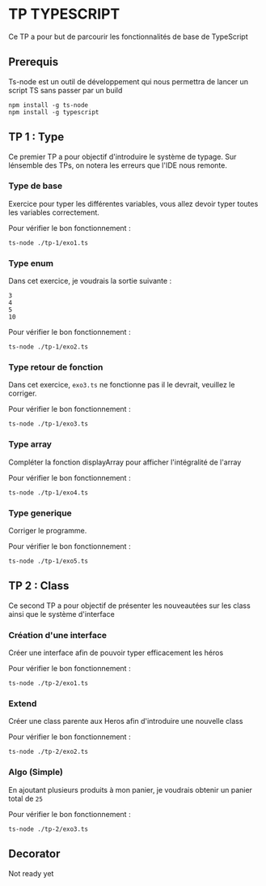 # TP TYPESCRIPT

Ce TP a pour but de parcourir les fonctionnalités de base de TypeScript

## Prerequis

Ts-node est un outil de développement qui nous permettra de lancer un script TS sans passer par un build
```
npm install -g ts-node
npm install -g typescript
```

## TP 1 : Type

Ce premier TP a pour objectif d'introduire le système de typage. Sur lénsemble des TPs, on notera les erreurs que l'IDE nous remonte. 

### Type de base

Exercice pour typer les différentes variables, vous allez devoir typer toutes les variables correctement.

Pour vérifier le bon fonctionnement :
```
ts-node ./tp-1/exo1.ts
```

### Type enum

Dans cet exercice, je voudrais la sortie suivante :
```
3
4
5
10
```

Pour vérifier le bon fonctionnement :
```
ts-node ./tp-1/exo2.ts
```

### Type retour de fonction

Dans cet exercice, `exo3.ts` ne fonctionne pas il le devrait, veuillez le corriger.

Pour vérifier le bon fonctionnement :
```
ts-node ./tp-1/exo3.ts
```

### Type array

Compléter la fonction displayArray pour afficher l'intégralité de l'array

Pour vérifier le bon fonctionnement :
```
ts-node ./tp-1/exo4.ts
```

### Type generique

Corriger le programme.

Pour vérifier le bon fonctionnement :
```
ts-node ./tp-1/exo5.ts
```

## TP 2 : Class

Ce second TP a pour objectif de présenter les nouveautées sur les class ainsi que le système d'interface

### Création d'une interface

Créer une interface afin de pouvoir typer efficacement les héros

Pour vérifier le bon fonctionnement :
```
ts-node ./tp-2/exo1.ts
```

### Extend

Créer une class parente aux Heros afin d'introduire une nouvelle class

Pour vérifier le bon fonctionnement :
```
ts-node ./tp-2/exo2.ts
```

### Algo (Simple)

En ajoutant plusieurs produits à mon panier, je voudrais obtenir un panier total de `25`

Pour vérifier le bon fonctionnement :
```
ts-node ./tp-2/exo3.ts
```

## Decorator

Not ready yet